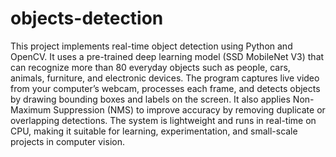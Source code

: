 # objects-detection
This project implements real-time object detection using Python and OpenCV.   It uses a pre-trained deep learning model (SSD MobileNet V3) that can recognize more than 80 everyday objects such as people, cars, animals, furniture, and electronic devices.    The program captures live video from your computer’s webcam, processes each frame, and detects objects by drawing bounding boxes and labels on the screen.   It also applies Non-Maximum Suppression (NMS) to improve accuracy by removing duplicate or overlapping detections.    The system is lightweight and runs in real-time on CPU, making it suitable for learning, experimentation, and small-scale projects in computer vision.

